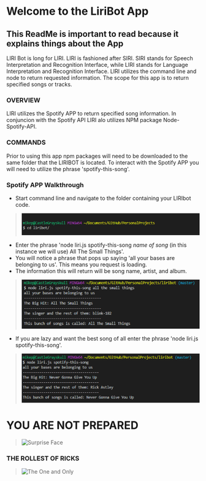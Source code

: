 # Welcome to the LiriBot App #

## This ReadMe is important to read because it explains things about the App ##

LIRI Bot is long for LIRI.  LIRI is fashioned after SIRI.  SIRI stands for Speech Interpretation and Recognition Interface, 
while LIRI stands for Language Interpretation and Recognition Interface.  LIRI utilizes the command line and node to return
requested information.  The scope for this app is to return specified songs or tracks.

### OVERVIEW ###

LIRI utilizes the Spotify APP to return specified song information.  In conjuncion with the Spotify API LIRI alo utilizes NPM package
Node-Spotify-API.

### COMMANDS ###

Prior to using this app npm packages will need to be downloaded to the same folder that the LIRIBOT is located.  To interact with the Spotify APP you will need to utilize the phrase 'spotify-this-song'.

### Spotify APP Walkthrough ###

* Start command line and navigate to the folder containing your LIRIbot code.

> ![FirstStep](/images/1stpic.png)

* Enter the phrase 'node liri.js spotify-this-song _name of song_ (in this instance we will use) All The Small Things'.
* You will notice a phrase that pops up saying 'all your bases are belonging to us'.  This means you request is loading.
* The information this will return will be song name, artist, and album.

> ![SecondStep](/images/3rdpic.png)

* If you are lazy and want the best song of all enter the phrase 'node liri.js spotify-this-song'.  

> ![FourthStep](/images/4thpic.png)

# YOU ARE NOT PREPARED #

> ![Surprise Face](https://media.giphy.com/media/Ry5HyACeR44ZW/giphy.gif)

### THE ROLLEST OF RICKS ###

> ![The One and Only](https://media.giphy.com/media/Ju7l5y9osyymQ/giphy.gif)










